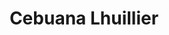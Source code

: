 ---
title: "Cebuana Lhuillier"
url: /quezon-city/cebuana-lhuillier-regalado-avenue/
shop: pawnbroker
---